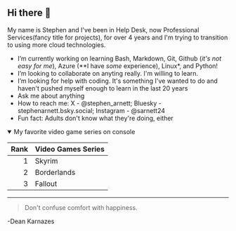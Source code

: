 ## Hi there 👋

<!--
**slarnett/slarnett** is a ✨ _special_ ✨ repository because its `README.md` (this file) appears on your GitHub profile.

Here are some ideas to get you started:
-->
My name is Stephen and I've been in Help Desk, now Professional Services(fancy title for projects), for over 4 years and I'm trying to transition to using more cloud technologies.

- I’m currently working on learning Bash, Markdown, Git, Github (*it's not easy for me*), Azure (**I have *some* experience), Linux\*, and Python!
- I’m looking to collaborate on anyting really. I'm willing to learn.
- I’m looking for help with coding. It's something I've wanted to do and haven't pushed myself enough to learn in the last 20 years
- Ask me about anything
- How to reach me: X - @stephen_arnett; Bluesky - stephenarnett.bsky.social; Instagram - @sarnett24
- Fun fact: Adults don't know what they're doing, either

<details open>
<summary>My favorite video game series on console</summary>

| Rank | Video Games Series |
|-----:|--------------------|
|     1|       Skyrim       |
|     2|     Borderlands    |
|     3|       Fallout      |
</details>


---
> Don't confuse comfort with happiness.

-Dean Karnazes